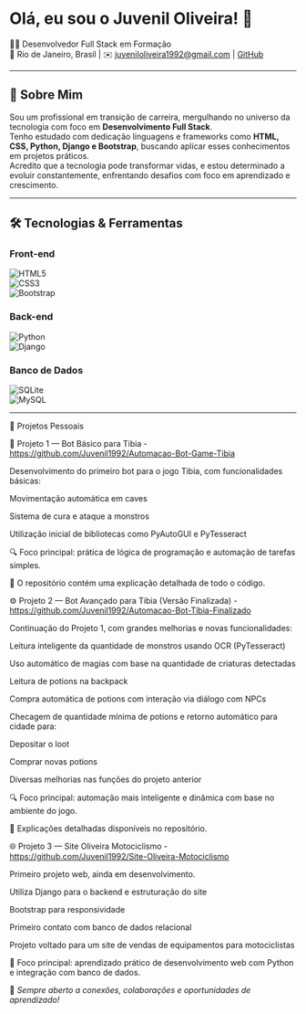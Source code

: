 # Olá, eu sou o Juvenil Oliveira! 👋

🧑‍💻 Desenvolvedor Full Stack em Formação  
📍 Rio de Janeiro, Brasil | ✉️ juveniloliveira1992@gmail.com | [GitHub](https://github.com/Juvenil1992)

---

## 🚀 Sobre Mim

Sou um profissional em transição de carreira, mergulhando no universo da tecnologia com foco em **Desenvolvimento Full Stack**.  
Tenho estudado com dedicação linguagens e frameworks como **HTML, CSS, Python, Django e Bootstrap**, buscando aplicar esses conhecimentos em projetos práticos.  
Acredito que a tecnologia pode transformar vidas, e estou determinado a evoluir constantemente, enfrentando desafios com foco em aprendizado e crescimento.

---

## 🛠 Tecnologias & Ferramentas

### Front-end  
![HTML5](https://img.shields.io/badge/HTML5-E34F26?style=flat&logo=html5&logoColor=white)  
![CSS3](https://img.shields.io/badge/CSS3-1572B6?style=flat&logo=css3&logoColor=white)  
![Bootstrap](https://img.shields.io/badge/Bootstrap-7952B3?style=flat&logo=bootstrap&logoColor=white)

### Back-end  
![Python](https://img.shields.io/badge/Python-3776AB?style=flat&logo=python&logoColor=white)  
![Django](https://img.shields.io/badge/Django-092E20?style=flat&logo=django&logoColor=white)

### Banco de Dados  
![SQLite](https://img.shields.io/badge/SQLite-003B57?style=flat&logo=sqlite&logoColor=white)  
![MySQL](https://img.shields.io/badge/MySQL-4479A1?style=flat&logo=mysql&logoColor=white) 

---
🚀 Projetos Pessoais

🧠 Projeto 1 — Bot Básico para Tibia - https://github.com/Juvenil1992/Automacao-Bot-Game-Tibia

Desenvolvimento do primeiro bot para o jogo Tibia, com funcionalidades básicas:

Movimentação automática em caves

Sistema de cura e ataque a monstros

Utilização inicial de bibliotecas como PyAutoGUI e PyTesseract

🔍 Foco principal: prática de lógica de programação e automação de tarefas simples.

📄 O repositório contém uma explicação detalhada de todo o código.


⚙️ Projeto 2 — Bot Avançado para Tibia (Versão Finalizada) - https://github.com/Juvenil1992/Automacao-Bot-Tibia-Finalizado

Continuação do Projeto 1, com grandes melhorias e novas funcionalidades:

Leitura inteligente da quantidade de monstros usando OCR (PyTesseract)

Uso automático de magias com base na quantidade de criaturas detectadas

Leitura de potions na backpack

Compra automática de potions com interação via diálogo com NPCs

Checagem de quantidade mínima de potions e retorno automático para cidade para:

Depositar o loot

Comprar novas potions

Diversas melhorias nas funções do projeto anterior

🔍 Foco principal: automação mais inteligente e dinâmica com base no ambiente do jogo.

📄 Explicações detalhadas disponíveis no repositório.


🌐 Projeto 3 — Site Oliveira Motociclismo - https://github.com/Juvenil1992/Site-Oliveira-Motociclismo

Primeiro projeto web, ainda em desenvolvimento.

Utiliza Django para o backend e estruturação do site

Bootstrap para responsividade

Primeiro contato com banco de dados relacional

Projeto voltado para um site de vendas de equipamentos para motociclistas

🌱 Foco principal: aprendizado prático de desenvolvimento web com Python e integração com banco de dados.




📌 *Sempre aberto a conexões, colaborações e oportunidades de aprendizado!*
